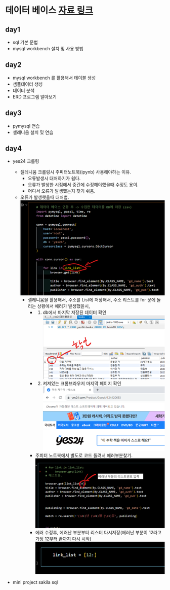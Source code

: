 # 데이터 베이스 [자료 링크](https://visioneer.notion.site/DB-58522f145bfd4b86b44277005c3612e0)

## day1

- sql 기본 문법
- mysql workbench 설치 및 사용 방법

## day2

- mysql workbench 를 활용해서 테이블 생성
- 샘플데이터 생성
- 데이터 분석
- ERD 프로그램 알아보기

## day3

- pymysql 연습
- 셀레니움 설치 및 연습

## day4

- yes24 크롤링

  - 셀레니움 크롤링시 주피터노트북(ipynb) 사용해야하는 이유.
    - 오류발생시 대처하기가 쉽다.
    - 오류가 발생한 시점에서 중간에 수정해야했을때 수정도 용이.
    - 어디서 오류가 발생했는지 찾기 쉬움.
  - 오류가 발생햇을때 대처법.
    <img src='images/day4-주피터노트북에서_db로저장.png'>
    - 셀레니움을 활용해서, 주소를 List에 저장해서, 주소 리스트를 for 문에 돌리는 상황에서 에러가 발생했을시,
      - 1. db에서 마지막 저장된 데이터 확인  
           <img src='images/day4-주피터노트북에서_db로저장2.png'>
      - 2. 켜져있는 크롬브라우저 마지막 페이지 확인  
           <img src='images/day4-주피터노트북에서_db로저장3.png'>
      - 주피터 노트북에서 별도로 코드 돌려서 에러부분찾기.  
        <img src='images/day4-주피터노트북에서_db로저장4.png'>
      - 에러 수정후, 에러난 부분부터 리스터 다시저장(에러난 부분이 12라고 가정 12부터 끝까지 다시 시작)  
        <img src='images/day4-주피터노트북에서_db로저장5.png'>

- mini project sakila sql

